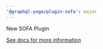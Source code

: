 ```yaml
---
'@graphql-yoga/plugin-sofa': major
---
```


New SOFA Plugin

[See docs for more information](https://www.the-guild.dev/graphql/yoga-server/v3/features/sofa-api)
